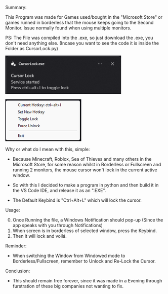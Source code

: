 Summary:

This Program was made for Games used/bought in the "Microsoft Store" or games runned in borderless that the mouse keeps going to the Second Monitor.
Issue normally found when using multiple monitors.

PS: The File was compiled into the .exe, so just download the .exe, you don't need anything else. (Incase you want to see the code it is inside the Folder as CursorLock.py)

![Launching](https://github.com/ChillaxBro/CursorLock/blob/main/Used%20to%20make%20App/ImagesIgnore/StartingEXE.png)

![Options](https://github.com/ChillaxBro/CursorLock/blob/main/Used%20to%20make%20App/ImagesIgnore/RightClicking%20In%20Background%20App.png)

Why or what do I mean with this, simple:
- Because Minecraft, Roblox, Sea of Thieves and many others in the Microsoft Store, for some reason whilst in Borderless or Fullscreen and running 2 monitors, the mouse cursor won't lock in the current active window.
- So with this I decided to make a program in python and then build it in the VS Code IDE, and release it as an ".EXE".

- The Default Keybind is "Ctrl+Alt+L" which will lock the cursor.

Usage:
  
0. Once Running the file, a Windows Notification should pop-up (Since the app speaks with you through Notifications)
1. When screen is in borderless of selected window, press the Keybind.
2. Then it will lock and voilá.

Reminder:
- When switching the Window from Windowed mode to Borderless/Fullscreen, remember to Unlock and Re-Lock the Cursor.

Conclusion:
- This should remain free forever, since it was made in a Evening through furstration of these big companies not wanting to fix.
